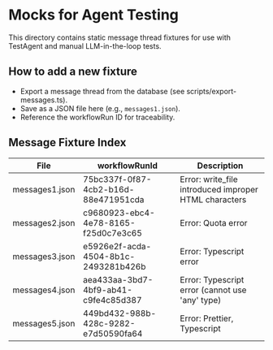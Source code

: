 # Mocks for Agent Testing

This directory contains static message thread fixtures for use with TestAgent and manual LLM-in-the-loop tests.

## How to add a new fixture

- Export a message thread from the database (see scripts/export-messages.ts).
- Save as a JSON file here (e.g., `messages1.json`).
- Reference the workflowRun ID for traceability.

## Message Fixture Index

| File           | workflowRunId                        | Description                                           |
| -------------- | ------------------------------------ | ----------------------------------------------------- |
| messages1.json | 75bc337f-0f87-4cb2-b16d-88e471951cda | Error: write_file introduced improper HTML characters |
| messages2.json | c9680923-ebc4-4e78-8165-f25d0c7e3c65 | Error: Quota error                                    |
| messages3.json | e5926e2f-acda-4504-8b1c-2493281b426b | Error: Typescript error                               |
| messages4.json | aea433aa-3bd7-4bf9-ab41-c9fe4c85d387 | Error: Typescript error (cannot use 'any' type)       |
| messages5.json | 449bd432-988b-428c-9282-e7d50590fa64 | Error: Prettier, Typescript                           |
